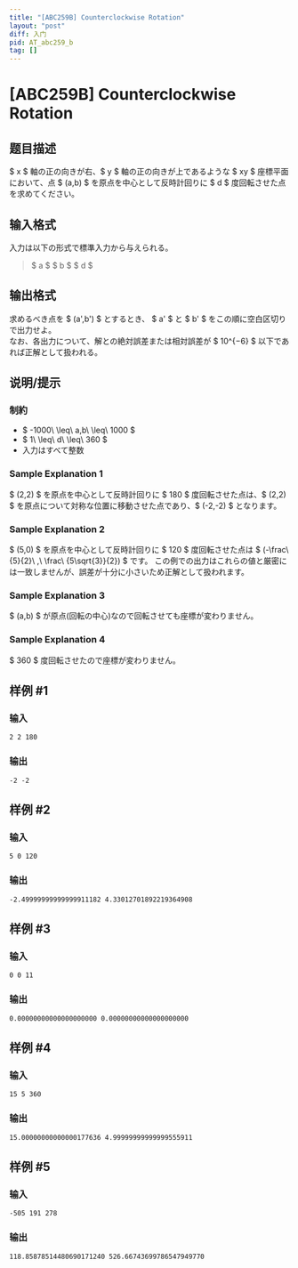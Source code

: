 ```yaml
---
title: "[ABC259B] Counterclockwise Rotation"
layout: "post"
diff: 入门
pid: AT_abc259_b
tag: []
---
```


# [ABC259B] Counterclockwise Rotation

## 题目描述

[problemUrl]: https://atcoder.jp/contests/abc259/tasks/abc259_b

$ x $ 軸の正の向きが右、$ y $ 軸の正の向きが上であるような $ xy $ 座標平面において、点 $ (a,b) $ を原点を中心として反時計回りに $ d $ 度回転させた点を求めてください。

## 输入格式

入力は以下の形式で標準入力から与えられる。

> $ a $ $ b $ $ d $

## 输出格式

求めるべき点を $ (a',b') $ とするとき、 $ a' $ と $ b' $ をこの順に空白区切りで出力せよ。  
なお、各出力について、解との絶対誤差または相対誤差が $ 10^{−6} $ 以下であれば正解として扱われる。

## 说明/提示

### 制約

- $ -1000\ \leq\ a,b\ \leq\ 1000 $
- $ 1\ \leq\ d\ \leq\ 360 $
- 入力はすべて整数

### Sample Explanation 1

$ (2,2) $ を原点を中心として反時計回りに $ 180 $ 度回転させた点は、$ (2,2) $ を原点について対称な位置に移動させた点であり、$ (-2,-2) $ となります。

### Sample Explanation 2

$ (5,0) $ を原点を中心として反時計回りに $ 120 $ 度回転させた点は $ (-\frac\ {5}{2}\ ,\ \frac\ {5\sqrt{3}}{2}) $ です。 この例での出力はこれらの値と厳密には一致しませんが、誤差が十分に小さいため正解として扱われます。

### Sample Explanation 3

$ (a,b) $ が原点(回転の中心)なので回転させても座標が変わりません。

### Sample Explanation 4

$ 360 $ 度回転させたので座標が変わりません。

## 样例 #1

### 输入

```
2 2 180
```

### 输出

```
-2 -2
```

## 样例 #2

### 输入

```
5 0 120
```

### 输出

```
-2.49999999999999911182 4.33012701892219364908
```

## 样例 #3

### 输入

```
0 0 11
```

### 输出

```
0.00000000000000000000 0.00000000000000000000
```

## 样例 #4

### 输入

```
15 5 360
```

### 输出

```
15.00000000000000177636 4.99999999999999555911
```

## 样例 #5

### 输入

```
-505 191 278
```

### 输出

```
118.85878514480690171240 526.66743699786547949770
```

